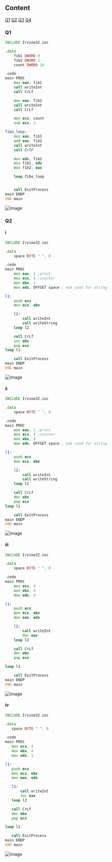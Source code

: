## Content
[Q1](#Q1)
[Q2](#Q2)
[Q3](#Q3)
[Q4](#Q4)

### Q1
```asm
INCLUDE Irvine32.inc

.data
	fib1 DWORD 0
	fib2 DWORD 1
	count DWORD 10

.code
main PROC
	mov eax, fib1
	call writeInt
	call CrLf

	mov eax, fib2
	call writeInt
	call CrLf

	mov ecx, count
	sub ecx, 2

fibo_loop:
	mov eax, fib1
	add eax, fib2
	call writeInt
	call CrlF

	mov edx, fib2
	mov fib1, edx
	mov fib2, eax

	loop fibo_loop


	call ExitProcess
main ENDP
END main
```
![image](https://github.com/user-attachments/assets/b85a5b6c-e746-4074-95ef-79bd4f1e1dd9)


### Q2
#### i
```asm
INCLUDE Irvine32.inc

.data
	space BYTE " ", 0

.code
main PROC
	mov eax, 1 ;print
	mov ecx, 4 ;counter
	mov ebx, 1
	mov edx, OFFSET space ; edx used for string

l1:
	push ecx
	mov ecx, ebx

	l2:
		call writeInt
		call writeString
	loop l2

	call CrLf
	inc ebx
	pop ecx
loop l1

	call ExitProcess
main ENDP
END main
```

![image](https://github.com/user-attachments/assets/1baa3261-2d70-4aa3-985a-8c8c190883ba)


#### ii
```asm
INCLUDE Irvine32.inc

.data
	space BYTE " ", 0

.code
main PROC
	mov eax, 1 ;print
	mov ecx, 4 ;counter
	mov ebx, 4
	mov edx, OFFSET space ; edx used for string

l1:
	push ecx
	mov ecx, ebx

	l2:
		call writeInt
		call writeString
	loop l2

	call CrLf
	dec ebx
	pop ecx
loop l1

	call ExitProcess
main ENDP
END main
```
![image](https://github.com/user-attachments/assets/81493120-7dab-4b67-93da-f4094a60e085)


#### iii
```asm
INCLUDE Irvine32.inc

.data
	space BYTE " ", 0

.code
main PROC
	mov ecx, 4
	mov ebx, 4
	mov edx, 4

l1:
	push ecx
	mov ecx, ebx
	mov eax, edx

	l2:
		call writeInt
		dec eax
	loop l2

	call CrLf
	dec ebx
	pop ecx

loop l1

	call ExitProcess
main ENDP
END main
```
![image](https://github.com/user-attachments/assets/64e627ae-00c2-4471-b269-79457d393a8a)


#### iv
 ```asm
INCLUDE Irvine32.inc

.data
	space BYTE " ", 0

.code
main PROC
	mov ecx, 4
	mov ebx, 4
	mov edx, 1

l1:
	push ecx
	mov ecx, ebx
	mov eax, edx

	l2:
		call writeInt
		inc eax
	loop l2

	call CrLf
	dec ebx
	pop ecx

loop l1

	call ExitProcess
main ENDP
END main
```
![image](https://github.com/user-attachments/assets/7c61da1e-8696-4ca0-a59e-11fcf19291c9)
